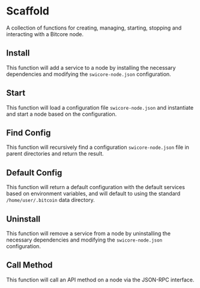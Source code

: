 # Scaffold
A collection of functions for creating, managing, starting, stopping and interacting with a Bitcore node.

## Install
This function will add a service to a node by installing the necessary dependencies and modifying the `swicore-node.json` configuration.

## Start
This function will load a configuration file `swicore-node.json` and instantiate and start a node based on the configuration.

## Find Config
This function will recursively find a configuration `swicore-node.json` file in parent directories and return the result.

## Default Config
This function will return a default configuration with the default services based on environment variables, and will default to using the standard `/home/user/.bitcoin` data directory.

## Uninstall
This function will remove a service from a node by uninstalling the necessary dependencies and modifying the `swicore-node.json` configuration.

## Call Method
This function will call an API method on a node via the JSON-RPC interface.
